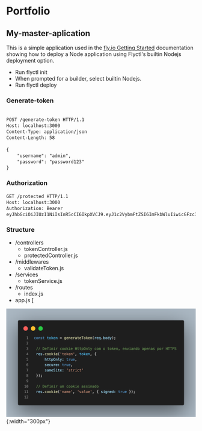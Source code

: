 # Portfolio

## My-master-aplication

This is a simple application used in the [fly.io Getting Started](https://fly.io/docs/getting-started/node/)  documentation showing how to deploy a Node application using Flyctl's builtin Nodejs deployment option.

* Run flyctl init
* When prompted for a builder, select builtin Nodejs.
* Run flyctl deploy

### Generate-token
```http

POST /generate-token HTTP/1.1
Host: localhost:3000
Content-Type: application/json
Content-Length: 58

{
    "username": "admin",
    "password": "password123"
}
```

### Authorization

```http
GET /protected HTTP/1.1
Host: localhost:3000
Authorization: Bearer eyJhbGciOiJIUzI1NiIsInR5cCI6IkpXVCJ9.eyJ1c2VybmFtZSI6ImFkbWluIiwicGFzc3dvcmQiOiJwYXNzd29yZDEyMyIsImlhdCI6MTY4NzYxOTkwNCwiZXhwIjoxNjg3NjIzNTA0fQ.wBgpkLYHrtbkkGp32I2yoI2Exp9hmLi5OwSGyGDdn4w
```
### Structure
- /controllers
  - tokenController.js
  - protectedController.js
- /middlewares
  - validateToken.js
- /services
  - tokenService.js
- /routes
  - index.js
- app.js
[


![Texto alternativo](https://github.com/juniored22/my-store/blob/master/public/img/token-in-httpOnly.png){:width="300px"}
